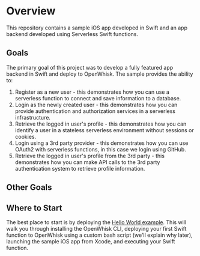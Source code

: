 # Overview

This repository contains a sample iOS app developed in Swift and an app backend developed using Serverless Swift functions.

## Goals

The primary goal of this project was to develop a fully featured app backend in Swift and deploy to OpenWhisk.
The sample provides the ability to:

1. Register as a new user - this demonstrates how you can use a serverless function to connect and save information to a database.
2. Login as the newly created user - this demonstrates how you can provide authentication and authorization services in a serverless infrastructure.
3. Retrieve the logged in user's profile - this demonstrates how you can identify a user in a stateless serverless environment without sessions or cookies.
4. Login using a 3rd party provider - this demonstrates how you can use OAuth2 with serverless functions, in this case we login using GitHub.
5. Retrieve the logged in user's profile from the 3rd party - this demonstrates how you can make API calls to the 3rd party authentication system to retrieve profile information.

## Other Goals

## Where to Start

The best place to start is by deploying the [Hello World example](https://github.com/ibm-cds-labs/serverless-swift-app/tree/master/docs/helloworld).
This will walk you through installing the OpenWhisk CLI, deploying your first Swift function to OpenWhisk
using a custom bash script (we'll explain why later), launching the sample iOS app from Xcode, and executing
your Swift function.

